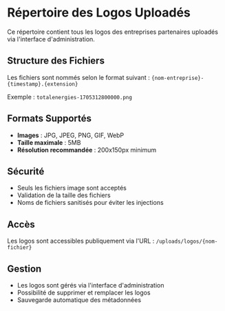 # Répertoire des Logos Uploadés

Ce répertoire contient tous les logos des entreprises partenaires uploadés via l'interface d'administration.

## Structure des Fichiers

Les fichiers sont nommés selon le format suivant :
`{nom-entreprise}-{timestamp}.{extension}`

Exemple : `totalenergies-1705312800000.png`

## Formats Supportés

- **Images** : JPG, JPEG, PNG, GIF, WebP
- **Taille maximale** : 5MB
- **Résolution recommandée** : 200x150px minimum

## Sécurité

- Seuls les fichiers image sont acceptés
- Validation de la taille des fichiers
- Noms de fichiers sanitisés pour éviter les injections

## Accès

Les logos sont accessibles publiquement via l'URL :
`/uploads/logos/{nom-fichier}`

## Gestion

- Les logos sont gérés via l'interface d'administration
- Possibilité de supprimer et remplacer les logos
- Sauvegarde automatique des métadonnées
